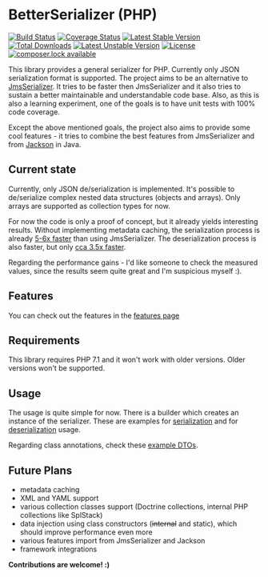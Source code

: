 # BetterSerializer (PHP)

[![Build Status](https://travis-ci.org/better-serializer/better-serializer.svg?branch=master)](https://travis-ci.org/better-serializer/better-serializer)
[![Coverage Status](https://coveralls.io/repos/github/better-serializer/better-serializer/badge.svg?branch=master)](https://coveralls.io/github/better-serializer/better-serializer?branch=master)
[![Latest Stable Version](https://poser.pugx.org/better-serializer/better-serializer/version)](https://packagist.org/packages/better-serializer/better-serializer)
[![Total Downloads](https://poser.pugx.org/better-serializer/better-serializer/downloads)](https://packagist.org/packages/better-serializer/better-serializer)
[![Latest Unstable Version](https://poser.pugx.org/better-serializer/better-serializer/v/unstable)](//packagist.org/packages/better-serializer/better-serializer)
[![License](https://poser.pugx.org/better-serializer/better-serializer/license)](https://packagist.org/packages/better-serializer/better-serializer)
[![composer.lock available](https://poser.pugx.org/better-serializer/better-serializer/composerlock)](https://packagist.org/packages/better-serializer/better-serializer)

This library provides a general serializer for PHP. Currently only JSON serialization format is supported.
The project aims to be an alternative to [JmsSerializer](https://github.com/schmittjoh/serializer). It tries
to be faster then JmsSerializer and it also tries to sustain a better maintainable and understandable code base.
Also, as this is also a learning experiment, one of the goals is to have unit tests with 100% code coverage.

Except the above mentioned goals, the project also aims to provide some cool features - it tries to combine 
the best features from JmsSerializer and from [Jackson](https://github.com/FasterXML/jackson) in Java.

## Current state

Currently, only JSON de/serialization is implemented. It's possible to de/serialize complex nested data structures
(objects and arrays). Only arrays are supported as collection types for now.

For now the code is only a proof of concept, but it already yields interesting results. Without implementing
metadata caching, the serialization process is already 
[5-6x faster](tests/Performance/Serialization/JsonTest.php) than using JmsSerializer. 
The deserialization process is also faster, but only [cca 3.5x faster](tests/Performance/Deserialization/JsonTest.php).

Regarding the performance gains - I'd like someone to check the measured values, since the results seem quite great
and I'm suspicious myself :).

## Features

You can check out the features in the [features page](doc/Features.md)

## Requirements

This library requires PHP 7.1 and it won't work with older versions. Older versions won't be supported.

## Usage

The usage is quite simple for now. There is a builder which creates an instance of the serializer.
These are examples for [serialization](tests/Integration/Serialization/JsonTest.php) 
and for [deserialization](tests/Integration/Serialization/JsonTest.php) usage.

Regarding class annotations, check these [example DTOs](tests/BetterSerializer/Dto).

## Future Plans
- metadata caching
- XML and YAML support
- various collection classes support (Doctrine collections, internal PHP collections like SplStack)
- data injection using class constructors (~~internal~~ and static), which should improve performance even more
- various features import from JmsSerializer and Jackson
- framework integrations

**Contributions are welcome! :)**
